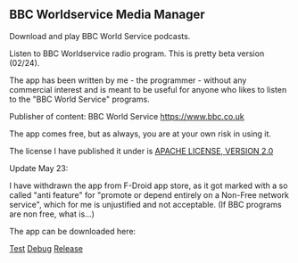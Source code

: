 BBC Worldservice Media Manager
--------------------------------------------

Download and play BBC World Service podcasts.

Listen to BBC Worldservice radio program. This is pretty beta version (02/24).

The app has been written by me - the programmer - without any commercial interest and is meant to be useful for anyone who likes to listen to the "BBC World Service" programs.

Publisher of content: BBC World Service https://www.bbc.co.uk

The app comes free, but as always, you are at your own risk in using it.

The license I have published it under is <a href="https://www.apache.org/licenses/LICENSE-2.0">APACHE LICENSE, VERSION 2.0</a>

Update May 23:

I have withdrawn the app from F-Droid app store, as it got marked with a so called "anti feature" for "promote or depend entirely on a Non-Free network service", which for me is unjustified and not acceptable. (If BBC programs are non free, what is...)

The app can be downloaded here: 

<a href="https://github.com/sapstern/newshourpodcasts/tree/master/app/build/outputs/apk/androidTest/debug">Test</a>
<a href="https://github.com/sapstern/newshourpodcasts/tree/master/app/build/outputs/apk/debug">Debug</a>
<a href="https://github.com/sapstern/newshourpodcasts/tree/master/app/build/outputs/apk/release">Release</a>


